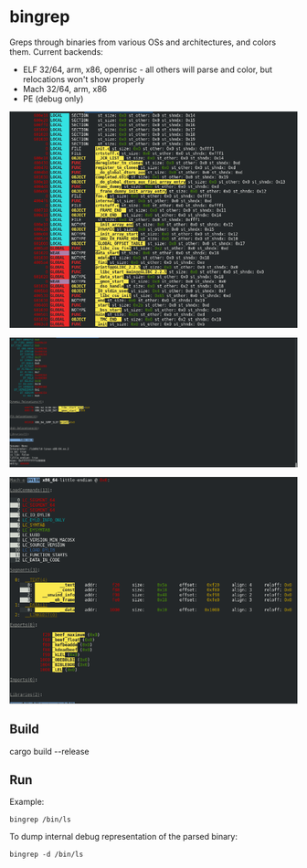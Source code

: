 # bingrep

Greps through binaries from various OSs and architectures, and colors them. Current backends:

* ELF 32/64, arm, x86, openrisc - all others will parse and color, but relocations won't show properly
* Mach 32/64, arm, x86
* PE (debug only)

![pic2](etc/s2.png)

![pic1](etc/s1.png)

![mach](etc/mach.png)

## Build

cargo build --release

## Run

Example:

```
bingrep /bin/ls
```

To dump internal debug representation of the parsed binary:

```
bingrep -d /bin/ls
```
